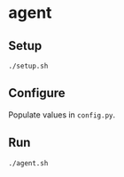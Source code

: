 # agent

## Setup

```
./setup.sh
```

## Configure

Populate values in `config.py`.


## Run

```
./agent.sh
```
